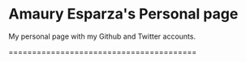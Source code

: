 Amaury Esparza's Personal page
========================================

My personal page with my Github and Twitter accounts.

========================================

